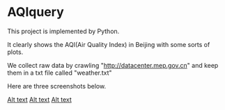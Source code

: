 # AQIquery
This project is implemented by Python.

It clearly shows the AQI(Air Quality Index) in Beijing with some sorts of plots.

We collect raw data by crawling "http://datacenter.mep.gov.cn" and keep them in 
a txt file called "weather.txt"

Here are three screenshots below.

[Alt text](https://github.com/JellyWong/AQIquery/raw/master/screenshots/1.png)
[Alt text](https://github.com/JellyWong/AQIquery/raw/master/screenshots/2.png)
[Alt text](https://github.com/JellyWong/AQIquery/raw/master/screenshots/3.png)
